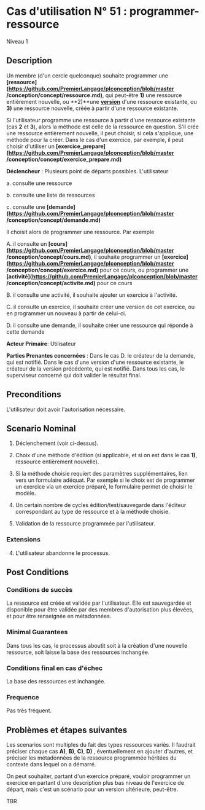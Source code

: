 
# Cas d'utilisation N° 51 :  programmer-ressource

Niveau 1

##	Description
 
 Un membre (d'un cercle quelconque) souhaite programmer une **[ressource](https://github.com/PremierLangage/plconception/blob/master  /conception/concept/ressource.md)**, qui peut-être **1)** une ressource entièrement nouvelle, ou **2)**une **[version](https://github.com/PremierLangage/plconception/blob/master/conception/concept/version.md)** d'une ressource existante, ou **3)** une ressource nouvelle, créée à partir d'une ressource existante.
 
Si l'utilisateur programme une ressource à partir d'une ressource existante (cas **2** et **3**), alors la méthode est celle de la ressource en question. S'il crée une ressource entièrement nouvelle, il peut choisir, si cela s'applique, une méthode pour la créer.
Dans le cas d'un exercice, par exemple, il peut choisir d'utiliser un **[exercice_prepare](https://github.com/PremierLangage/plconception/blob/master  /conception/concept/exercice_prepare.md)**


 **Déclencheur** : Plusieurs point de départs possibles. L'utilisateur
 
 a. consulte une ressource
 
 b. consulte une liste de ressources
 
 c. consulte une **[demande](https://github.com/PremierLangage/plconception/blob/master  /conception/concept/demande.md)**
 
 Il choisit alors de programmer une ressource. Par exemple
 
 A. il consulte un **[cours](https://github.com/PremierLangage/plconception/blob/master  /conception/concept/cours.md)**, il souhaite programmer un **[exercice](https://github.com/PremierLangage/plconception/blob/master  /conception/concept/exercice.md)** pour ce cours, ou programmer une **[activité](https://github.com/PremierLangage/plconception/blob/master  /conception/concept/activite.md)** pour ce cours 
 
 B. il consulte une activité, il souhaite ajouter un exercice à l'activité.
 
 C. il consulte un exercice, il souhaite créer une version de cet exercice, ou en programmer un nouveau à partir de celui-ci.
 
 D. il consulte une demande, il souhaite créer une ressource qui réponde à cette demande
  
 **Acteur Primaire**: Utilisateur   

**Parties Prenantes concernées** : Dans le cas D. le créateur de la demande, qui est notifié.  Dans le cas d'une version d'une ressource existante, le créateur de la version précédente, qui est notifié. Dans tous les cas, le superviseur concerné qui doit valider le résultat final.


## Preconditions

L'utilisateur doit avoir l'autorisation nécessaire.


## Scenario Nominal

1.	Déclenchement (voir ci-dessus).  

2.	Choix d'une méthode d'édition (si applicable, et si on est dans le cas **1)**, ressource entièrement nouvelle).

3.	Si la méthode choisie requiert des paramètres supplémentaires, lien vers un formulaire adéquat. Par exemple si le choix est de programmer un exercice via un exercice préparé, le formulaire permet de choisir le modèle.

4. Un certain nombre de cycles édition/test/sauvegarde dans l'éditeur correspondant au type de ressource et à la méthode choisie.

5. Validation de la ressource programmée par l'utilisateur.


###	Extensions
4. L'utilisateur abandonne le processus. 

## Post Conditions
### Conditions de succès 
La ressource est créée et validée par l'utilisateur. Elle est sauvegardée et disponible pour être validée par des membres d'autorisation plus élevées, et pour être renseignée en métadonnées. 

### Minimal Guarantees
Dans tous les cas, le processus aboutit soit à la création d'une nouvelle ressource, soit laisse la base des ressources inchangée.

### Conditions final en cas d'échec
La base des ressources est inchangée.

### Frequence
Pas très fréquent.

##	Problèmes et étapes suivantes

Les scenarios sont multiples du fait des types ressources variés. Il faudrait préciser chaque cas **A)**, **B)**, **C)**, **D)** , éventuellement en ajouter d'autres, et préciser les métadonnées de la ressource programmée héritées du contexte dans lequel on a démarré.

On peut souhaiter, partant d'un exercice préparé, vouloir programmer un exercice en partant d'une description plus bas niveau de l'exercice de départ, mais c'est un scénario pour un version ultérieure, peut-être.


TBR
